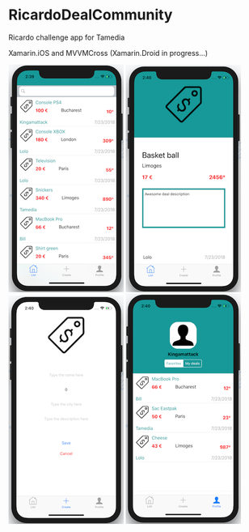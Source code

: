 # RicardoDealCommunity
Ricardo challenge app for Tamedia

Xamarin.iOS and MVVMCross (Xamarin.Droid in progress...)

![alt text](https://github.com/Kingamattack/RicardoDealCommunity/blob/master/Screenshots/home.png)
![alt text](https://github.com/Kingamattack/RicardoDealCommunity/blob/master/Screenshots/detail.png)
![alt text](https://github.com/Kingamattack/RicardoDealCommunity/blob/master/Screenshots/create.png)
![alt text](https://github.com/Kingamattack/RicardoDealCommunity/blob/master/Screenshots/profile.png)
